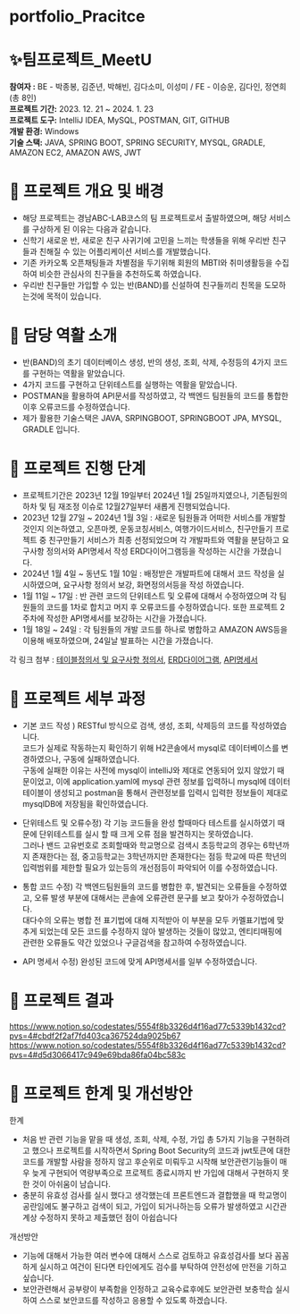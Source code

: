 # portfolio_Pracitce

# ✨팀프로젝트_MeetU

**참여자 :**  BE - 박종봉, 김준년, 박해빈, 김다소미, 이성미 / FE - 이승운, 김다인, 정연희 (총 8인) </BR>
**프로젝트 기간:** 2023. 12. 21 ~ 2024. 1. 23 </BR>
**프로젝트 도구:** IntelliJ IDEA, MySQL, POSTMAN, GIT, GITHUB </BR>
**개발 환경:** Windows </BR>
**기술 스택:** JAVA, SPRING BOOT, SPRING SECURITY, MYSQL, GRADLE, AMAZON EC2, AMAZON AWS, JWT </BR>

# 📒 프로젝트 개요 및 배경

- 해당 프로젝트는 경남ABC-LAB코스의 팀 프로젝트로서 출발하였으며, 해당 서비스를 구상하게 된 이유는 다음과 같습니다.
- 신학기 새로운 반, 새로운 친구 사귀기에 고민을 느끼는 학생들을 위해 우리반 친구들과 친해질 수 있는 어플리케이션 서비스를 개발했습니다.
- 기존 카카오톡 오픈채팅들과 차별점을 두기위해 회원의 MBTI와 취미생활등을 수집하여 비슷한 관심사의 친구들을 추천하도록 하였습니다.
- 우리반 친구들만 가입할 수 있는 반(BAND)를 신설하여 친구들끼리 친목을 도모하는것에 목적이 있습니다. </BR>


# 📒  담당 역활 소개

- 반(BAND)의 초기 데이터베이스 생성, 반의 생성, 조회, 삭제, 수정등의 4가지 코드를 구현하는 역활을 맡았습니다.
- 4가지 코드를 구현하고 단위테스트를 실행하는 역활을 맡았습니다.
- POSTMAN을 활용하여 API문서를 작성하였고, 각 백엔드 팀원들의 코드를 통합한 이후 오류코드를 수정하였습니다.
- 제가 활용한 기술스택은 JAVA, SRPINGBOOT, SPRINGBOOT JPA, MYSQL, GRADLE 입니다. </BR>


# 📒  프로젝트 진행 단계
- 프로젝트기간은 2023년 12월 19일부터 2024년 1월 25일까지였으나, 기존팀원의 하차 및 팀 재조정 이슈로 12월27일부터 새롭게 진행되었습니다.
- 2023년 12월 27일 ~ 2024년 1월 3일 : 새로운 팀원들과 어떠한 서비스를 개발할 것인지 의논하였고, 오픈마켓, 운동코칭서비스, 여행가이드서비스, 친구만들기 프로젝트 중 친구만들기
  서비스가 최종 선정되었으며 각 개발파트와 역활을 분담하고 요구사항 정의서와 API명세서 작성 ERD다이어그램등을 작성하는 시간을 가졌습니다.
- 2024년 1월 4일 ~ 동년도 1월 10일 : 배정받은 개발파트에 대해서 코드 작성을 실시하였으며, 요구사항 정의서 보강, 화면정의서등을 작성 하였습니다.
- 1월 11일 ~ 17일 : 반 관련 코드의 단위테스트 및 오류에 대해서 수정하였으며 각 팀원들의 코드를 1차로 합치고 머지 후 오류코드를 수정하였습니다. 또한 프로젝트 2주차에 작성한 API명세서를
  보강하는 시간을 가졌습니다.
- 1월 18일 ~ 24일 : 각 팀원들의 개발 코드를 하나로 병합하고 AMAZON AWS등을 이용해 배포하였으며, 24일날 발표하는 시간을 가졌습니다.

각  링크 첨부  :  <a href="https://docs.google.com/spreadsheets/d/1L4wACPQCKQ7hr-v-saBtJC0c9OAXE6tAE3GvGZy0RnM/edit#gid=461303735">테이블정의서 및 요구사항 정의서</a>, <a href="https://www.notion.so/codestates/ERD-9ddb92199daa4eeba3cce358ac02ff0b?pvs=4#a190b11eac2b41d488c3e078a91b4215">ERD다이어그램</a>, <a href="https://www.notion.so/codestates/API-bb14e1c350b347f6afcaca266ca21112">API명세서</a>
<br />

# 📒  프로젝트 세부 과정

- 기본 코드 작성 ) RESTful 방식으로 검색, 생성, 조회, 삭제등의 코드를 작성하였습니다.<br />
  코드가 실제로 작동하는지 확인하기 위해 H2콘솔에서 mysql로 데이터베이스를 변경하였으나, 구동에 실패하였습니다. <br />
  구동에 실패한 이유는 사전에 mysql이 intelliJ와 제대로 연동되어 있지 않았기 때문이었고, 이에 application.yaml에 mysql 관련 정보를 입력하니 mysql에
  데이터테이블이 생성되고  postman을 통해서 관련정보를 입력시 입력한 정보들이 제대로 mysqlDB에 저장됨을 확인하였습니다. <br />

  
- 단위테스트 및 오류수정) 각 기능 코드들을 완성 할때마다 테스트를 실시하였기 때문에 단위테스트를 실시 할 때 크게 오류 점을 발견하지는 못하였습니다.<br /> 그러나 밴드 고유번호로 조회할때와
  학교명으로 검색시 초등학교의 경우는 6학년까지 존재한다는 점, 중고등학교는 3학년까지만 존재한다는 점등 학교에 따른 학년의 입력범위를 제한할 필요가 있는등의 개선점등이 파악되어
  이를 수정하였습니다.<br />

- 통합 코드 수정) 각 백엔드팀원들의 코드를 병합한 후, 발견되는 오류들을 수정하였고, 오류 발생 부분에 대해서는 콘솔에 오류관련 문구를 보고 찾아가 수정하였습니다.<br /> 대다수의 오류는 병합 전 표기법에 대해 지적받아 이 부분을 모두 카멜표기법에 맞추게 되었는데 모든 코드를 수정하지 않아 발생하는 것들이 많았고, 엔티티매핑에 관련한 오류들도 약간 있었으나 구글검색을 참고하여 수정하였습니다.<br />


- API 명세서 수정) 완성된 코드에 맞게 API명세서를 일부 수정하였습니다.


# 📒  프로젝트 결과
https://www.notion.so/codestates/5554f8b3326d4f16ad77c5339b1432cd?pvs=4#cbdf2f2af7fd403ca367524da9025b67
https://www.notion.so/codestates/5554f8b3326d4f16ad77c5339b1432cd?pvs=4#d5d3066417c949e69bda86fa04bc583c


# 📒  프로젝트 한계 및 개선방안

한계
- 처음 반 관련 기능을 맡을 때 생성, 조회, 삭제, 수정, 가입 총 5가지 기능을 구현하려고 했으나 프로젝트를 시작하면서 Spring Boot Security의 코드과 jwt토큰에 대한 코드를 개발할 사람을 정하지 않고 후순위로 미뤄두고 시작해 보안관련기능들이 매우 늦게 구현되어 역량부족으로 프로젝트 종료시까지 반 가입에 대해서 구현하지 못한 것이 아쉬움이 남습니다.
- 충분히 유효성 검사를 실시 했다고 생각했는데 프론트엔드과 결합했을 때 학교명이 공란임에도 불구하고 검색이 되고, 가입이 되거나하는등 오류가 발생하였고 시간관계상 수정하지 못하고 제출했던 점이 아쉽습니다
  
개선방안
- 기능에 대해서 가능한 여러 변수에 대해서 스스로 검토하고 유효성검사를 보다 꼼꼼하게 실시하고 여건이 된다면 타인에게도 검수를 부탁하여 안전성에 만전을 기하고 싶습니다.
- 보안관련해서 공부량이 부족함을 인정하고 교육수료후에도 보안관련 보충학습 실시하여 스스로 보안코드를 작성하고 응용할 수 있도록 하겠습니다.



   

  
  




